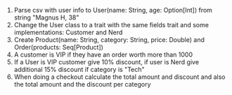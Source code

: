 1. Parse csv with user info to User(name: String, age: Option[Int]) from string "Magnus H, 38"
2. Change the User class to a trait  with the same fields trait and some implementations: Customer and Nerd
3. Create Product(name: String, category: String, price: Double) and Order(products: Seq[Product])
4. A customer is VIP if they have an order worth more than 1000
4. If a User is VIP customer give 10% discount, if user is Nerd give additional 15% discount if category is "Tech"
5. When doing a checkout calculate the total amount and discount and also the total amount and the
   discount per category


